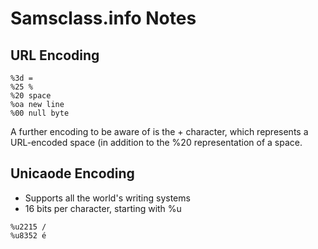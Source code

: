 # Samsclass.info Notes

## URL Encoding

```
%3d =
%25 %
%20 space
%oa new line
%00 null byte
```

A further encoding to be aware of is the + character, which represents a URL-encoded space (in addition to the %20 representation of a space.



## Unicaode Encoding
- Supports all the world's writing systems
- 16 bits per character, starting with %u

```
%u2215 /
%u8352 é
```

